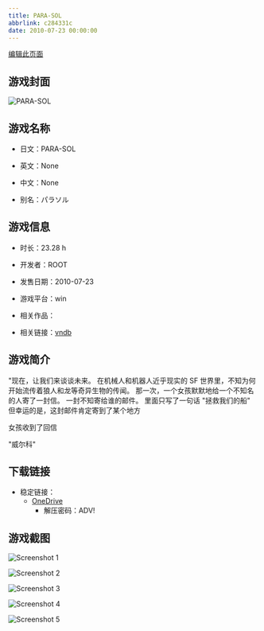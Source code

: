 ```yaml
---
title: PARA-SOL
abbrlink: c284331c
date: 2010-07-23 00:00:00
---
```

[编辑此页面](https://github.com/ACG-3/ADV3-source/blob/main/source/_posts/games/PARA-SOL.md)

## 游戏封面

![PARA-SOL](https://pan.timero.xyz/d/onedrive/img_lib_001/PARA-SOL_cover.avif)


## 游戏名称

- 日文：PARA-SOL
- 英文：None
- 中文：None

- 别名：パラソル


## 游戏信息

- 时长：23.28 h
- 开发者：ROOT
- 发售日期：2010-07-23
- 游戏平台：win
- 相关作品：

- 相关链接：[vndb](https://vndb.org/v3032)


## 游戏简介

"现在，让我们来谈谈未来。
在机械人和机器人近乎现实的 SF 世界里，不知为何开始流传着狼人和龙等奇异生物的传闻。
那一次，一个女孩默默地给一个不知名的人寄了一封信。
一封不知寄给谁的邮件。
里面只写了一句话
"拯救我们的船"
但幸运的是，这封邮件肯定寄到了某个地方


女孩收到了回信

"威尔科"




## 下载链接

- 稳定链接：
    - [OneDrive](https://pan.timero.xyz/onedrive/adv_lib_001/PARA-SOL)
        - 解压密码：ADV!



## 游戏截图


![Screenshot 1](https://pan.timero.xyz/d/onedrive/img_lib_001/PARA-SOL_Screenshot_1.avif)

![Screenshot 2](https://pan.timero.xyz/d/onedrive/img_lib_001/PARA-SOL_Screenshot_2.avif)

![Screenshot 3](https://pan.timero.xyz/d/onedrive/img_lib_001/PARA-SOL_Screenshot_3.avif)

![Screenshot 4](https://pan.timero.xyz/d/onedrive/img_lib_001/PARA-SOL_Screenshot_4.avif)

![Screenshot 5](https://pan.timero.xyz/d/onedrive/img_lib_001/PARA-SOL_Screenshot_5.avif)

